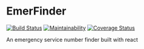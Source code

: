 # EmerFinder

[![Build Status](https://travis-ci.com/debelistic/EmerFinder.svg?branch=develop)](https://travis-ci.com/debelistic/EmerFinder)  [![Maintainability](https://api.codeclimate.com/v1/badges/f8c7b45cab02ff4cf510/maintainability)](https://codeclimate.com/github/debelistic/EmerFinder/maintainability)  [![Coverage Status](https://coveralls.io/repos/github/debelistic/EmerFinder/badge.svg?branch=develop)](https://coveralls.io/github/debelistic/EmerFinder?branch=develop)

An emergency service number finder built with react
